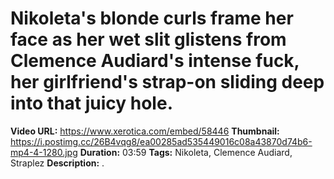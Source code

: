 
# Nikoleta's blonde curls frame her face as her wet slit glistens from Clemence Audiard's intense fuck, her girlfriend's strap-on sliding deep into that juicy hole.

**Video URL:** https://www.xerotica.com/embed/58446
**Thumbnail:** https://i.postimg.cc/26B4vqg8/ea00285ad535449016c08a43870d74b6-mp4-4-1280.jpg
**Duration:** 03:59
**Tags:** Nikoleta, Clemence Audiard, Straplez
**Description:** .
